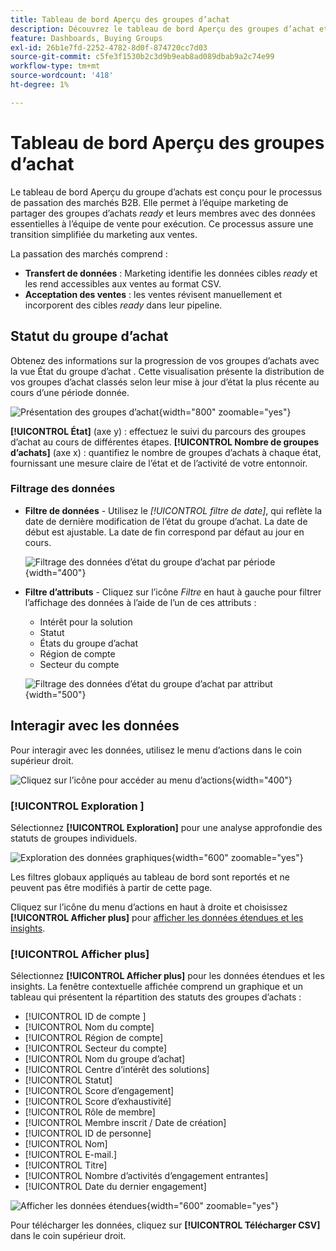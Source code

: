 ```yaml
---
title: Tableau de bord Aperçu des groupes d’achat
description: Découvrez le tableau de bord Aperçu des groupes d’achat et comment il active la passation des pouvoirs par l’équipe marketing.
feature: Dashboards, Buying Groups
exl-id: 26b1e7fd-2252-4782-8d0f-874720cc7d03
source-git-commit: c5fe3f1530b2c3d9b9eab8ad089dbab9a2c74e99
workflow-type: tm+mt
source-wordcount: '418'
ht-degree: 1%

---
```


# Tableau de bord Aperçu des groupes d’achat

Le tableau de bord Aperçu du groupe d’achats est conçu pour le processus de passation des marchés B2B. Elle permet à l’équipe marketing de partager des groupes d’achats _ready_ et leurs membres avec des données essentielles à l’équipe de vente pour exécution. Ce processus assure une transition simplifiée du marketing aux ventes.

La passation des marchés comprend :

* **Transfert de données** : Marketing identifie les données cibles _ready_ et les rend accessibles aux ventes au format CSV. 
* **Acceptation des ventes** : les ventes révisent manuellement et incorporent des cibles _ready_ dans leur pipeline.

## Statut du groupe d’achat

Obtenez des informations sur la progression de vos groupes d’achats avec la vue État du groupe d’achat . Cette visualisation présente la distribution de vos groupes d’achat classés selon leur mise à jour d’état la plus récente au cours d’une période donnée.

![Présentation des groupes d’achat](./assets/buying-groups-overview.png){width="800" zoomable="yes"}

**[!UICONTROL État]** (axe y) : effectuez le suivi du parcours des groupes d’achat au cours de différentes étapes.
**[!UICONTROL Nombre de groupes d’achats]** (axe x) : quantifiez le nombre de groupes d’achats à chaque état, fournissant une mesure claire de l’état et de l’activité de votre entonnoir.
<!-- To generate a shareable PDF of your current view, click **[!UICONTROL Export]** at the top-right corner of the page. -->

### Filtrage des données

* **Filtre de données** - Utilisez le _[!UICONTROL filtre de date]_, qui reflète la date de dernière modification de l’état du groupe d’achat. La date de début est ajustable. La date de fin correspond par défaut au jour en cours.

  ![Filtrage des données d’état du groupe d’achat par période](./assets//buying-group-status-filter-date.png){width="400"}

* **Filtre d’attributs** - Cliquez sur l’icône _Filtre_ en haut à gauche pour filtrer l’affichage des données à l’aide de l’un de ces attributs :

   * Intérêt pour la solution
   * Statut
   * États du groupe d’achat
   * Région de compte
   * Secteur du compte
  <!-- * Account's Industry -->

  ![Filtrage des données d’état du groupe d’achat par attribut](./assets/buying-group-status-drill-through-filters.png){width="500"}

## Interagir avec les données

Pour interagir avec les données, utilisez le menu d’actions dans le coin supérieur droit.

![Cliquez sur l’icône pour accéder au menu d’actions](./assets/buying-group-more-menu.png){width="400"}

### [!UICONTROL Exploration ]

Sélectionnez **[!UICONTROL Exploration]** pour une analyse approfondie des statuts de groupes individuels.

![Exploration des données graphiques](./assets/buying-group-status-drill-through-view.png){width="600" zoomable="yes"}

Les filtres globaux appliqués au tableau de bord sont reportés et ne peuvent pas être modifiés à partir de cette page.

Cliquez sur l’icône du menu d’actions en haut à droite et choisissez **[!UICONTROL Afficher plus]** pour [afficher les données étendues et les insights](#view-more).

### [!UICONTROL Afficher plus]

Sélectionnez **[!UICONTROL Afficher plus]** pour les données étendues et les insights. La fenêtre contextuelle affichée comprend un graphique et un tableau qui présentent la répartition des statuts des groupes d’achats :

* [!UICONTROL  ID de compte ]
* [!UICONTROL Nom du compte]
* [!UICONTROL Région de compte]
* [!UICONTROL Secteur du compte]
* [!UICONTROL Nom du groupe d’achat]
* [!UICONTROL Centre d’intérêt des solutions]
* [!UICONTROL Statut]
* [!UICONTROL Score d’engagement]
* [!UICONTROL Score d’exhaustivité]
* [!UICONTROL Rôle de membre]
* [!UICONTROL  Membre inscrit / Date de création]
* [!UICONTROL ID de personne]
* [!UICONTROL Nom]
* [!UICONTROL E-mail.]
* [!UICONTROL Titre]
* [!UICONTROL Nombre d’activités d’engagement entrantes]
* [!UICONTROL Date du dernier engagement]

![Afficher les données étendues](./assets/buying-group-status-view-more.png){width="600" zoomable="yes"}

Pour télécharger les données, cliquez sur **[!UICONTROL Télécharger CSV]** dans le coin supérieur droit.
